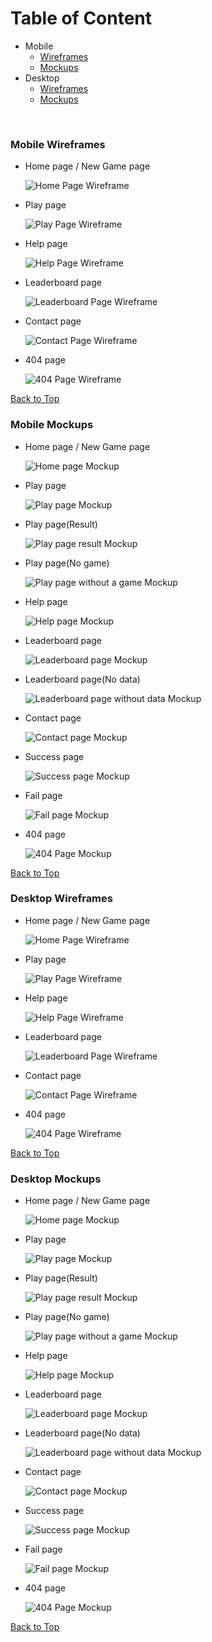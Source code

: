 # Table of Content

- Mobile
  - [Wireframes](#mobile-wireframes)
  - [Mockups](#mobile-mockups)
- Desktop
  - [Wireframes](#desktop-wireframes)
  - [Mockups](#desktop-mockups)

<br>

### Mobile Wireframes

- Home page / New Game page

  ![Home Page Wireframe](wireframes/mobile/home.png)

- Play page

  ![Play Page Wireframe](wireframes/mobile/play.png)

- Help page

  ![Help Page Wireframe](wireframes/mobile/help.png)

- Leaderboard page

  ![Leaderboard Page Wireframe](wireframes/mobile/leaderboard.png)

- Contact page

  ![Contact Page Wireframe](wireframes/mobile/contact.png)

- 404 page

  ![404 Page Wireframe](wireframes/mobile/404.png)

[Back to Top](#table-of-content)

### Mobile Mockups

- Home page / New Game page

  ![Home page Mockup](mockups/mobile/home.png)

- Play page

  ![Play page Mockup](mockups/mobile/play.png)

- Play page(Result)

  ![Play page result Mockup](mockups/mobile/play-result.png)

- Play page(No game)

  ![Play page without a game Mockup](mockups/mobile/play-nogame.png)

- Help page

  ![Help page Mockup](mockups/mobile/help.png)

- Leaderboard page

  ![Leaderboard page Mockup](mockups/mobile/leaderboard.png)

- Leaderboard page(No data)

  ![Leaderboard page without data Mockup](mockups/mobile/leaderboard-nodata.png)

- Contact page

  ![Contact page Mockup](mockups/mobile/contact.png)

- Success page

  ![Success page Mockup](mockups/mobile/contact-success.png)

- Fail page

  ![Fail page Mockup](mockups/mobile/contact-fail.png)

- 404 page

  ![404 Page Mockup](mockups/mobile/404.png)

[Back to Top](#table-of-content)

### Desktop Wireframes

- Home page / New Game page

  ![Home Page Wireframe](wireframes/desktop/home.png)

- Play page

  ![Play Page Wireframe](wireframes/desktop/play.png)

- Help page

  ![Help Page Wireframe](wireframes/desktop/help.png)

- Leaderboard page

  ![Leaderboard Page Wireframe](wireframes/desktop/leaderboard.png)

- Contact page

  ![Contact Page Wireframe](wireframes/desktop/contact.png)

- 404 page

  ![404 Page Wireframe](wireframes/desktop/404.png)

[Back to Top](#table-of-content)

### Desktop Mockups

- Home page / New Game page

  ![Home page Mockup](mockups/desktop/home.png)

- Play page

  ![Play page Mockup](mockups/desktop/play.png)

- Play page(Result)

  ![Play page result Mockup](mockups/desktop/play-result.png)

- Play page(No game)

  ![Play page without a game Mockup](mockups/desktop/play-nogame.png)

- Help page

  ![Help page Mockup](mockups/desktop/help.png)

- Leaderboard page

  ![Leaderboard page Mockup](mockups/desktop/leaderboard.png)

- Leaderboard page(No data)

  ![Leaderboard page without data Mockup](mockups/desktop/leaderboard-nodata.png)

- Contact page

  ![Contact page Mockup](mockups/desktop/contact.png)

- Success page

  ![Success page Mockup](mockups/desktop/contact-success.png)

- Fail page

  ![Fail page Mockup](mockups/desktop/contact-fail.png)

- 404 page

  ![404 Page Mockup](mockups/desktop/404.png)

[Back to Top](#table-of-content)